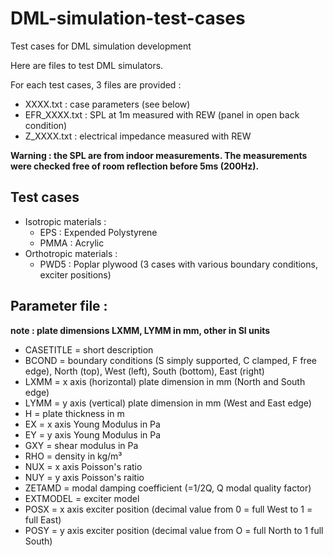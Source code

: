 # DML-simulation-test-cases
Test cases for DML simulation development

Here are files to test DML simulators.

For each test cases, 3 files are provided :
* XXXX.txt : case parameters (see below)
* EFR_XXXX.txt : SPL at 1m measured with REW (panel in open back condition)
* Z_XXXX.txt : electrical impedance measured with REW

**Warning : the SPL are from indoor measurements. The measurements were checked free of room reflection before 5ms (200Hz).**

## Test cases

* Isotropic materials :
  * EPS : Expended Polystyrene
  * PMMA : Acrylic
* Orthotropic materials :
  * PWD5 : Poplar plywood (3 cases with various boundary conditions, exciter positions)

## Parameter file :

**note : plate dimensions LXMM, LYMM in mm, other in SI units**

* CASETITLE = short description
* BCOND = boundary conditions (S simply supported, C clamped, F free edge), North (top), West (left), South (bottom), East (right)
* LXMM = x axis (horizontal) plate dimension in mm (North and South edge)
* LYMM = y axis (vertical) plate dimension in mm (West and East edge)
* H = plate thickness in m
* EX = x axis Young Modulus in Pa
* EY = y axis Young Modulus in Pa
* GXY = shear modulus in Pa
* RHO = density in kg/m³
* NUX = x axis Poisson's ratio
* NUY = y axis Poisson's raitio
* ZETAMD = modal damping coefficient (=1/2Q, Q modal quality factor) 
* EXTMODEL = exciter model
* POSX = x axis exciter position (decimal value from 0 = full West to 1 = full East)
* POSY = y axis exciter position (decimal value from O = full North to 1 full South)
